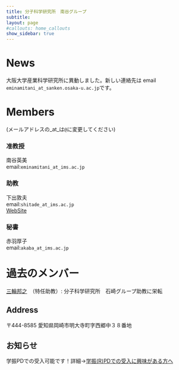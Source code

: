 ```yaml
---
title: 分子科学研究所　南谷グループ
subtitle: 
layout: page
#callouts: home_callouts
show_sidebar: true
---
```


# News
大阪大学産業科学研究所に異動しました。新しい連絡先は
email `eminamitani_at_sanken.osaka-u.ac.jp`です。

# Members
(メールアドレスの_at_は`@`に変更してください)  
### 准教授
南谷英美   
email:`eminamitani_at_ims.ac.jp`
### 助教
下出敦夫   
email:`shitade_at_ims.ac.jp`  
[WebSite](https://sites.google.com/view/shitade/)

### 秘書
赤羽厚子  
email:`akaba_at_ims.ac.jp`

# 過去のメンバー
[三輪邦之](https://sites.google.com/site/kmiwahome)　（特任助教）: 分子科学研究所　石崎グループ助教に栄転

## Address
〒444-8585	愛知県岡崎市明大寺町字西郷中３８番地

## お知らせ
学振PDでの受入可能です！詳細→[学振(R)PDでの受入に興味がある方へ](/page-1.md/)


